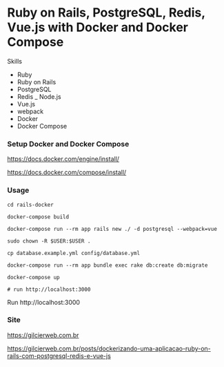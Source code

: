 # Ruby on Rails, PostgreSQL, Redis, Vue.js with Docker and Docker Compose 

Skills
- Ruby
- Ruby on Rails
- PostgreSQL
- Redis
_ Node.js
- Vue.js
- webpack
- Docker
- Docker Compose

### Setup Docker and Docker Compose
https://docs.docker.com/engine/install/

https://docs.docker.com/compose/install/

### Usage

```shell script
cd rails-docker

docker-compose build

docker-compose run --rm app rails new ./ -d postgresql --webpack=vue

sudo chown -R $USER:$USER . 

cp database.example.yml config/database.yml

docker-compose run --rm app bundle exec rake db:create db:migrate

docker-compose up

# run http://localhost:3000
```
Run http://localhost:3000

### Site
https://gilcierweb.com.br

https://gilcierweb.com.br/posts/dockerizando-uma-aplicacao-ruby-on-rails-com-postgresql-redis-e-vue-js